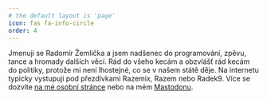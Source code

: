 ```yaml
---
# the default layout is 'page'
icon: fas fa-info-circle
order: 4
---
```


Jmenuji se Radomír Žemlička a jsem nadšenec do programování, zpěvu, tance a hromady dalších věcí. Rád do všeho kecám a obzvlášť rád kecám do politiky, protože mi není lhostejné, co se v našem státě děje. Na internetu typicky vystupuji pod přezdívkami Razemix, Razem nebo Radek9. Více se dozvíte [na mé osobní stránce](https://razem.cz) nebo na mém [Mastodonu](https://mamutovo.cz/@Razemix).
